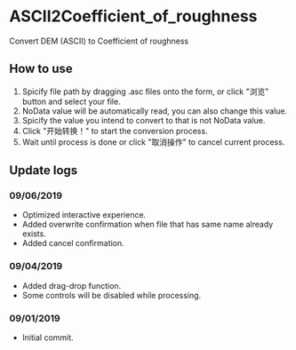 # ASCII2Coefficient_of_roughness
Convert DEM (ASCII) to Coefficient of roughness

## How to use
1. Spicify file path by dragging .asc files onto the form, or click "浏览" button and select your file.
2. NoData value will be automatically read, you can also change this value.
3. Spicify the value you intend to convert to that is not NoData value.
4. Click "开始转换！" to start the conversion process.
5. Wait until process is done or click "取消操作" to cancel current process.

## Update logs
### 09/06/2019
- Optimized interactive experience.
- Added overwrite confirmation when file that has same name already exists.
- Added cancel confirmation.

### 09/04/2019
- Added drag-drop function.
- Some controls will be disabled while processing.

### 09/01/2019
- Initial commit.
